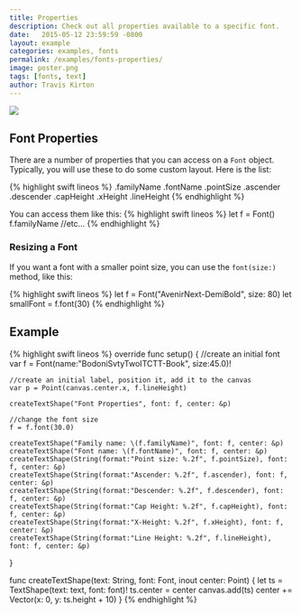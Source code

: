 ```yaml
---
title: Properties
description: Check out all properties available to a specific font.
date:   2015-05-12 23:59:59 -0800
layout: example
categories: examples, fonts
permalink: /examples/fonts-properties/
image: poster.png
tags: [fonts, text]
author: Travis Kirton
---
```

![](properties.png)

## Font Properties
There are a number of properties that you can access on a `Font` object. Typically, you will use these to do some custom layout. Here is the list:

{% highlight swift lineos %}
.familyName
.fontName
.pointSize
.ascender
.descender
.capHeight
.xHeight
.lineHeight
{% endhighlight %}

You can access them like this:
{% highlight swift lineos %}
let f = Font()
f.familyName
//etc...
{% endhighlight %}

### Resizing a Font
If you want a font with a smaller point size, you can use the `font(size:)` method, like this:

{% highlight swift lineos %}
let f = Font("AvenirNext-DemiBold", size: 80)
let smallFont = f.font(30)
{% endhighlight %}

## Example
{% highlight swift lineos %}
override func setup() {
    //create an initial font
    var f = Font(name:"BodoniSvtyTwoITCTT-Book", size:45.0)!

    //create an initial label, position it, add it to the canvas
    var p = Point(canvas.center.x, f.lineHeight)

    createTextShape("Font Properties", font: f, center: &p)

    //change the font size
    f = f.font(30.0)

    createTextShape("Family name: \(f.familyName)", font: f, center: &p)
    createTextShape("Font name: \(f.fontName)", font: f, center: &p)
    createTextShape(String(format:"Point size: %.2f", f.pointSize), font: f, center: &p)
    createTextShape(String(format:"Ascender: %.2f", f.ascender), font: f, center: &p)
    createTextShape(String(format:"Descender: %.2f", f.descender), font: f, center: &p)
    createTextShape(String(format:"Cap Height: %.2f", f.capHeight), font: f, center: &p)
    createTextShape(String(format:"X-Height: %.2f", f.xHeight), font: f, center: &p)
    createTextShape(String(format:"Line Height: %.2f", f.lineHeight), font: f, center: &p)
}

func createTextShape(text: String, font: Font, inout center: Point) {
    let ts = TextShape(text: text, font: font)!
    ts.center = center
    canvas.add(ts)
    center += Vector(x: 0, y: ts.height + 10)
}
{% endhighlight %}
